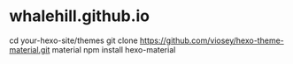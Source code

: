 # whalehill.github.io
cd your-hexo-site/themes
git clone https://github.com/viosey/hexo-theme-material.git material
npm install hexo-material
